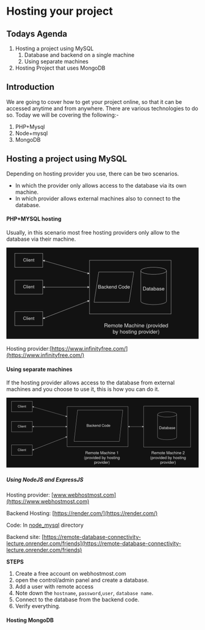 # Hosting your project

## Todays Agenda
1. Hosting a project using MySQL
    1. Database and backend on a single machine
    2. Using separate machines
2. Hosting Project that uses MongoDB

## Introduction
We are going to cover how to get your project online, so that it can be accessed anytime and from anywhere. 
There are various technologies to do so. Today we will be covering the following:-
1. PHP+Mysql
2. Node+mysql
3. MongoDB

## Hosting a project using MySQL

Depending on hosting provider you use, there can be two scenarios. 
- In which the provider only allows access to the database via its own machine.
- In which provider allows external machines also to connect to the database. 

#### PHP+MYSQL hosting
Usually, in this scenario most free hosting providers only allow to the database via their machine.

![Same machine hosting image](https://raw.githubusercontent.com/Aaditya18SP/remote_database_connectivity_lecture/refs/heads/main/images/db_connect_localhost.png)

Hosting provider:[https://www.infinityfree.com/](https://www.infinityfree.com/)



#### Using separate machines
If the hosting provider allows access to the database from external machines and you choose to use it, this is how you can do it.

![separate machines image](https://raw.githubusercontent.com/Aaditya18SP/remote_database_connectivity_lecture/refs/heads/main/images/external_db_connect.png)

##### Using NodeJS and ExpressJS
Hosting provider: [www.webhostmost.com](https://www.webhostmost.com)

Backend Hosting: [https://render.com/](https://render.com/)

Code: In [node_mysql](https://github.com/Aaditya18SP/remote_database_connectivity_lecture/tree/main/node_mysql) directory

Backend site: [https://remote-database-connectivity-lecture.onrender.com/friends](https://remote-database-connectivity-lecture.onrender.com/friends)

**STEPS**
1. Create a free account on webhostmost.com
2. open the control/admin panel and create a database.
3. Add a user with remote access
4. Note down the `hostname`, `password`,`user`, `database name`.
5. Connect to the database from the backend code. 
6. Verify everything.


#### Hosting MongoDB 



